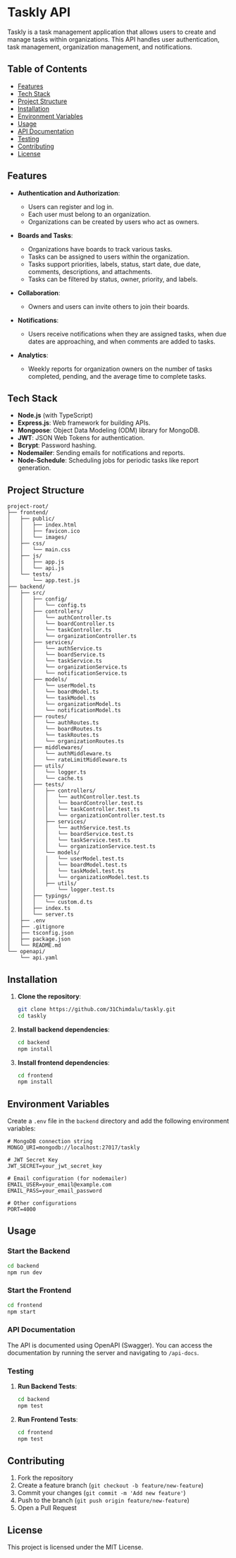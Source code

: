 # Taskly API

Taskly is a task management application that allows users to create and manage tasks within organizations. This API handles user authentication, task management, organization management, and notifications.

## Table of Contents

- [Features](#features)
- [Tech Stack](#tech-stack)
- [Project Structure](#project-structure)
- [Installation](#installation)
- [Environment Variables](#environment-variables)
- [Usage](#usage)
- [API Documentation](#api-documentation)
- [Testing](#testing)
- [Contributing](#contributing)
- [License](#license)

## Features

- **Authentication and Authorization**: 
  - Users can register and log in.
  - Each user must belong to an organization.
  - Organizations can be created by users who act as owners.

- **Boards and Tasks**:
  - Organizations have boards to track various tasks.
  - Tasks can be assigned to users within the organization.
  - Tasks support priorities, labels, status, start date, due date, comments, descriptions, and attachments.
  - Tasks can be filtered by status, owner, priority, and labels.

- **Collaboration**:
  - Owners and users can invite others to join their boards.

- **Notifications**:
  - Users receive notifications when they are assigned tasks, when due dates are approaching, and when comments are added to tasks.

- **Analytics**:
  - Weekly reports for organization owners on the number of tasks completed, pending, and the average time to complete tasks.

## Tech Stack

- **Node.js** (with TypeScript)
- **Express.js**: Web framework for building APIs.
- **Mongoose**: Object Data Modeling (ODM) library for MongoDB.
- **JWT**: JSON Web Tokens for authentication.
- **Bcrypt**: Password hashing.
- **Nodemailer**: Sending emails for notifications and reports.
- **Node-Schedule**: Scheduling jobs for periodic tasks like report generation.

## Project Structure

```plaintext
project-root/
├── frontend/
│   ├── public/
│   │   ├── index.html
│   │   ├── favicon.ico
│   │   └── images/
│   ├── css/
│   │   └── main.css
│   ├── js/
│   │   ├── app.js
│   │   └── api.js
│   └── tests/
│       └── app.test.js
├── backend/
│   ├── src/
│   │   ├── config/
│   │   │   └── config.ts
│   │   ├── controllers/
│   │   │   └── authController.ts
│   │   │   └── boardController.ts
│   │   │   └── taskController.ts
│   │   │   └── organizationController.ts
│   │   ├── services/
│   │   │   └── authService.ts
│   │   │   └── boardService.ts
│   │   │   └── taskService.ts
│   │   │   └── organizationService.ts
│   │   │   └── notificationService.ts
│   │   ├── models/
│   │   │   └── userModel.ts
│   │   │   └── boardModel.ts
│   │   │   └── taskModel.ts
│   │   │   └── organizationModel.ts
│   │   │   └── notificationModel.ts
│   │   ├── routes/
│   │   │   └── authRoutes.ts
│   │   │   └── boardRoutes.ts
│   │   │   └── taskRoutes.ts
│   │   │   └── organizationRoutes.ts
│   │   ├── middlewares/
│   │   │   └── authMiddleware.ts
│   │   │   └── rateLimitMiddleware.ts
│   │   ├── utils/
│   │   │   └── logger.ts
│   │   │   └── cache.ts
│   │   ├── tests/
│   │   │   ├── controllers/
│   │   │   │   └── authController.test.ts
│   │   │   │   └── boardController.test.ts
│   │   │   │   └── taskController.test.ts
│   │   │   │   └── organizationController.test.ts
│   │   │   ├── services/
│   │   │   │   └── authService.test.ts
│   │   │   │   └── boardService.test.ts
│   │   │   │   └── taskService.test.ts
│   │   │   │   └── organizationService.test.ts
│   │   │   └── models/
│   │   │   │   └── userModel.test.ts
│   │   │   │   └── boardModel.test.ts
│   │   │   │   └── taskModel.test.ts
│   │   │   │   └── organizationModel.test.ts
│   │   │   ├── utils/
│   │   │       └── logger.test.ts
│   │   ├── typings/
│   │   │   └── custom.d.ts
│   │   ├── index.ts
│   │   └── server.ts
│   ├── .env
│   ├── .gitignore
│   ├── tsconfig.json
│   ├── package.json
│   └── README.md
└── openapi/
    └── api.yaml
```

## Installation

1. **Clone the repository**:
   ```bash
   git clone https://github.com/31Chimdalu/taskly.git
   cd taskly
   ```

2. **Install backend dependencies**:
   ```bash
   cd backend
   npm install
   ```

3. **Install frontend dependencies**:
   ```bash
   cd frontend
   npm install
   ```

## Environment Variables

Create a `.env` file in the `backend` directory and add the following environment variables:

```env
# MongoDB connection string
MONGO_URI=mongodb://localhost:27017/taskly

# JWT Secret Key
JWT_SECRET=your_jwt_secret_key

# Email configuration (for nodemailer)
EMAIL_USER=your_email@example.com
EMAIL_PASS=your_email_password

# Other configurations
PORT=4000
```

## Usage

### Start the Backend

```bash
cd backend
npm run dev
```

### Start the Frontend

```bash
cd frontend
npm start
```

### API Documentation

The API is documented using OpenAPI (Swagger). You can access the documentation by running the server and navigating to `/api-docs`.

### Testing

1. **Run Backend Tests**:
   ```bash
   cd backend
   npm test
   ```

2. **Run Frontend Tests**:
   ```bash
   cd frontend
   npm test
   ```

## Contributing

1. Fork the repository
2. Create a feature branch (`git checkout -b feature/new-feature`)
3. Commit your changes (`git commit -m 'Add new feature'`)
4. Push to the branch (`git push origin feature/new-feature`)
5. Open a Pull Request

## License

This project is licensed under the MIT License.
